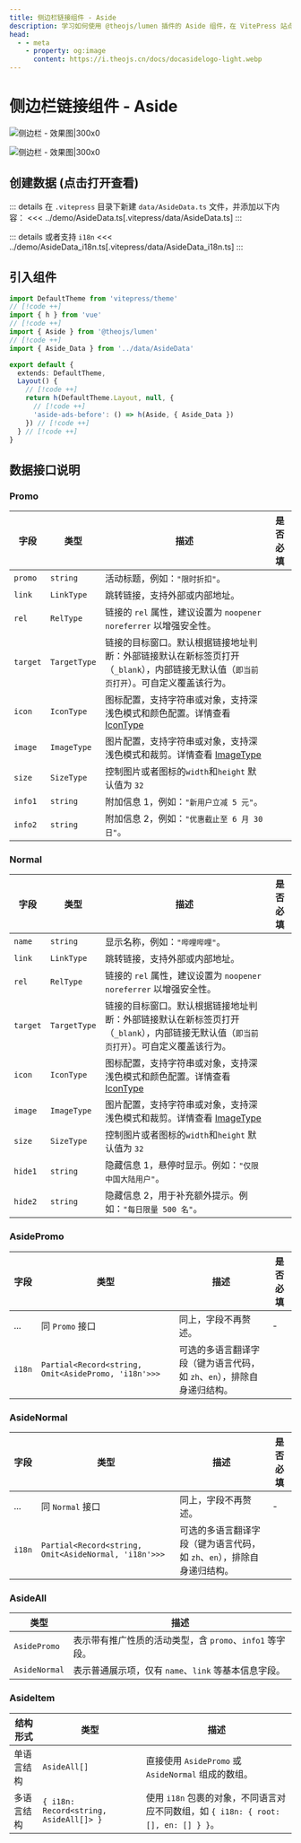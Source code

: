 ```yaml
---
title: 侧边栏链接组件 - Aside
description: 学习如何使用 @theojs/lumen 插件的 Aside 组件，在 VitePress 站点的侧边栏添加自定义链接、推广信息或品牌Logo。本指南将引导你配置数据并集成组件，以丰富侧边栏内容和提升用户体验。
head:
  - - meta
    - property: og:image
      content: https://i.theojs.cn/docs/docasidelogo-light.webp
---
```


# 侧边栏链接组件 - Aside

![侧边栏 - 效果图|300x0](https://i.theojs.cn/docs/docasidelogo-light.webp#light '侧边栏 - 效果图')

![侧边栏 - 效果图|300x0](https://i.theojs.cn/docs/docasidelogo-dark.webp#dark '侧边栏 - 效果图')

## 创建数据 (点击打开查看)

::: details 在 `.vitepress` 目录下新建 `data/AsideData.ts` 文件，并添加以下内容：
<<< ../demo/AsideData.ts[.vitepress/data/AsideData.ts]
:::

::: details 或者支持 `i18n`
<<< ../demo/AsideData_i18n.ts[.vitepress/data/AsideData_i18n.ts]
:::

## 引入组件

```ts [.vitepress/theme/index.ts]
import DefaultTheme from 'vitepress/theme'
// [!code ++]
import { h } from 'vue'
// [!code ++]
import { Aside } from '@theojs/lumen'
// [!code ++]
import { Aside_Data } from '../data/AsideData'

export default {
  extends: DefaultTheme,
  Layout() {
    // [!code ++]
    return h(DefaultTheme.Layout, null, {
      // [!code ++]
      'aside-ads-before': () => h(Aside, { Aside_Data })
    }) // [!code ++]
  } // [!code ++]
}
```

## 数据接口说明

### Promo

| 字段     | 类型         | 描述                                                                                                                                   | 是否必填              |
| -------- | ------------ | -------------------------------------------------------------------------------------------------------------------------------------- | --------------------- |
| `promo`  | `string`     | 活动标题，例如：`"限时折扣"`。                                                                                                         | <Badge text="必填" /> |
| `link`   | `LinkType`   | 跳转链接，支持外部或内部地址。                                                                                                         | <Badge text="可选" /> |
| `rel`    | `RelType`    | 链接的 `rel` 属性，建议设置为 `noopener noreferrer` 以增强安全性。                                                                     | <Badge text="可选" /> |
| `target` | `TargetType` | 链接的目标窗口。默认根据链接地址判断：外部链接默认在新标签页打开（`_blank`），内部链接无默认值（`即当前页打开`）。可自定义覆盖该行为。 | <Badge text="可选" /> |
| `icon`   | `IconType`   | 图标配置，支持字符串或对象，支持深浅色模式和颜色配置。详情查看 [IconType](#IconType)                                                   | <Badge text="可选" /> |
| `image`  | `ImageType`  | 图片配置，支持字符串或对象，支持深浅色模式和裁剪。详情查看 [ImageType](#ImageType)                                                     | <Badge text="可选" /> |
| `size`   | `SizeType`   | 控制图片或者图标的`width`和`height` 默认值为 `32`                                                                                      | <Badge text="可选" /> |
| `info1`  | `string`     | 附加信息 1，例如：`"新用户立减 5 元"`。                                                                                                | <Badge text="可选" /> |
| `info2`  | `string`     | 附加信息 2，例如：`"优惠截止至 6 月 30 日"`。                                                                                          | <Badge text="可选" /> |

### Normal

| 字段     | 类型         | 描述                                                                                                                                   | 是否必填              |
| -------- | ------------ | -------------------------------------------------------------------------------------------------------------------------------------- | --------------------- |
| `name`   | `string`     | 显示名称，例如：`"哔哩哔哩"`。                                                                                                         | <Badge text="必填" /> |
| `link`   | `LinkType`   | 跳转链接，支持外部或内部地址。                                                                                                         | <Badge text="可选" /> |
| `rel`    | `RelType`    | 链接的 `rel` 属性，建议设置为 `noopener noreferrer` 以增强安全性。                                                                     | <Badge text="可选" /> |
| `target` | `TargetType` | 链接的目标窗口。默认根据链接地址判断：外部链接默认在新标签页打开（`_blank`），内部链接无默认值（`即当前页打开`）。可自定义覆盖该行为。 | <Badge text="可选" /> |
| `icon`   | `IconType`   | 图标配置，支持字符串或对象，支持深浅色模式和颜色配置。详情查看 [IconType](#IconType)                                                   | <Badge text="可选" /> |
| `image`  | `ImageType`  | 图片配置，支持字符串或对象，支持深浅色模式和裁剪。详情查看 [ImageType](#ImageType)                                                     | <Badge text="可选" /> |
| `size`   | `SizeType`   | 控制图片或者图标的`width`和`height` 默认值为 `32`                                                                                      | <Badge text="可选" /> |
| `hide1`  | `string`     | 隐藏信息 1，悬停时显示。例如：`"仅限中国大陆用户"`。                                                                                   | <Badge text="可选" /> |
| `hide2`  | `string`     | 隐藏信息 2，用于补充额外提示。例如：`"每日限量 500 名"`。                                                                              | <Badge text="可选" /> |

### AsidePromo

| 字段   | 类型                                                | 描述                                                                    | 是否必填              |
| ------ | --------------------------------------------------- | ----------------------------------------------------------------------- | --------------------- |
| ...    | 同 `Promo` 接口                                     | 同上，字段不再赘述。                                                    | -                     |
| `i18n` | `Partial<Record<string, Omit<AsidePromo, 'i18n'>>>` | 可选的多语言翻译字段（键为语言代码，如 `zh`、`en`），排除自身递归结构。 | <Badge text="可选" /> |

### AsideNormal

| 字段   | 类型                                                 | 描述                                                                    | 是否必填              |
| ------ | ---------------------------------------------------- | ----------------------------------------------------------------------- | --------------------- |
| ...    | 同 `Normal` 接口                                     | 同上，字段不再赘述。                                                    | -                     |
| `i18n` | `Partial<Record<string, Omit<AsideNormal, 'i18n'>>>` | 可选的多语言翻译字段（键为语言代码，如 `zh`、`en`），排除自身递归结构。 | <Badge text="可选" /> |

### AsideAll

| 类型          | 描述                                                     |
| ------------- | -------------------------------------------------------- |
| `AsidePromo`  | 表示带有推广性质的活动类型，含 `promo`、`info1` 等字段。 |
| `AsideNormal` | 表示普通展示项，仅有 `name`、`link` 等基本信息字段。     |

### AsideItem

| 结构形式   | 类型                                   | 描述                                                                                |
| ---------- | -------------------------------------- | ----------------------------------------------------------------------------------- |
| 单语言结构 | `AsideAll[]`                           | 直接使用 `AsidePromo` 或 `AsideNormal` 组成的数组。                                 |
| 多语言结构 | `{ i18n: Record<string, AsideAll[]> }` | 使用 `i18n` 包裹的对象，不同语言对应不同数组，如 `{ i18n: { root: [], en: [] } }`。 |

<!--@include: ../demo/type.md-->

